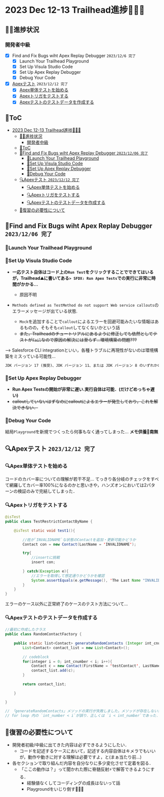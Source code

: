 # 2023 Dec 12-13 Trailhead進捗🗻🏃💦

## 🏃💨進捗状況

### 開発者中級

- [x] Find and Fix Bugs wiht Apex Replay Debugger `2023/12/6 完了`
  - [x] Launch Your Trailhead Playground
  - [x] Set Up Visula Studio Code
  - [x] Set Up Apex Replay Debugger
  - [x] Debug Your Code
- [x] [Apexテスト](https://trailhead.salesforce.com/ja/content/learn/modules/apex_testing?trail_id=force_com_dev_intermediate) `2023/12/12 完了`
  - [x] [Apex単体テストを始める](https://trailhead.salesforce.com/ja/content/learn/modules/apex_testing/apex_testing_intro?trail_id=force_com_dev_intermediate)
  - [x] [Apexトリガをテストする](https://trailhead.salesforce.com/ja/content/learn/modules/apex_testing/apex_testing_triggers?trail_id=force_com_dev_intermediate)
  - [x] [Apexテストのテストデータを作成する](https://trailhead.salesforce.com/ja/content/learn/modules/apex_testing/apex_testing_data?trail_id=force_com_dev_intermediate)

## 🧻ToC

- [2023 Dec 12-13 Trailhead進捗🗻🏃💦](#2023-dec-12-13-trailhead進捗)
  - [🏃💨進捗状況](#進捗状況)
    - [開発者中級](#開発者中級)
  - [🧻ToC](#toc)
  - [🐞Find and Fix Bugs wiht Apex Replay Debugger `2023/12/06 完了`](#find-and-fix-bugs-wiht-apex-replay-debugger-20231206-完了)
    - [🐞Launch Your Trailhead Playground](#launch-your-trailhead-playground)
    - [🐞Set Up Visula Studio Code](#set-up-visula-studio-code)
    - [🐞Set Up Apex Replay Debugger](#set-up-apex-replay-debugger)
    - [🐞Debug Your Code](#debug-your-code)
  - [🔍Apexテスト `2023/12/12 完了`](#apexテスト-20231212-完了)
    - [🔍Apex単体テストを始める](#apex単体テストを始める)
    - [🔍Apexトリガをテストする](#apexトリガをテストする)
    - [🔍Apexテストのテストデータを作成する](#apexテストのテストデータを作成する)
  - [🧠復習の必要性について](#復習の必要性について)

## 🐞Find and Fix Bugs wiht Apex Replay Debugger `2023/12/06 完了`

### 🐞Launch Your Trailhead Playground

### 🐞Set Up Visula Studio Code

- **一応テスト自体はコード上の`Run Test`をクリックすることでできてはいるが，Trailhead⛰に書いてある`> SFDX: Run Apex Tests`での実行に非常に時間がかかる...**
  - 原因不明

- `Methods defined as TestMethod do not support Web service callouts`のエラーメッセージが出ている状態.
  - `Mock`を追加することで`callout`によるエラーを回避可能みたいな情報はあるものの，そもそも`callout`してなくないかという話
  - ~~また，Trailheadのチュートリアルにあるように修正しても依然としてテストが`Fail`なので原因の解決には至らず...環境構築の問題???~~

--> Salesforce CLI integrationといい，各種トラブルに再現性がないのは環境構築をミスっている可能性...

```markdown
JDK バージョン 17 (推奨)、JDK バージョン 11、または JDK バージョン 8 のいずれかのインストールが必要です
```

### 🐞Set Up Apex Replay Debugger

- **Run Apex Testsの開始が非常に遅い.実行自体は可能．(だけどめっちゃ遅い)**
- ~~calloutしていないはずなのにcalloutによるエラーが発生しており，これを解決できない．~~

### 🐞Debug Your Code

結局`Playground`を新規でつくったら何事もなく通ってしまった...
**メモ供養👏南無**

## 🔍Apexテスト `2023/12/12 完了`

### 🔍Apex単体テストを始める

コードのカバー率についての理解が若干不足...
てっきり各分岐のチェックをすべて網羅してカバー率100%になるのかと思いきや，ハンズオンにおいては2パターンの検証のみで完結してしまった．

### 🔍Apexトリガをテストする

```java
@isTest
public class TestRestrictContactByName {
    
    @isTest static void test1(){
        
        //姓が`INVALIDNAME`な状態のContactを追加・更新可能かどうか
        Contact con = new Contact(LastName = 'INVALIDNAME');

        try{
            //insertに挑戦
            insert con;
            
        } catch(Exception e){
            //エラーを取得して想定通りかどうかを確認
            System.assertEquals(e.getMessage(), 'The Last Name "INVALIDNAME" is not allowed for DML');
        }
    }
}
```

エラーのケース以外に正常終了のケースのテスト方法について...

### 🔍Apexテストのテストデータを作成する

```java
//最初に作成したクラス
public class RandomContactFactory {
    
    public static list<Contact> generateRandomContacts (Integer int_cnumber, String str_clastname){
        List<Contact> contact_list = new List<Contact>();
        
        // codeblock
        for(integer i = 0; int_cnumber < i; i++){
            Contact c = new Contact(FirstName = 'testContact', LastName = str_clastname);
            contact_list.add(c);
        }
        
        return contact_list;
        
    }
        
}

// 「generateRandomContacts」メソッドの実行が失敗しました。メソッドが存在しないか、静的ではないか、取引先責任者レコードの正しいセットを返しませんでした。
// for loop 内の `int_number < i`が誤り．正しくは `i < int_number`であった．
```

## 🧠復習の必要性について

- 開発者初級/中級に出てきた内容は必ずできるようにしたい．
  - コードを記述するケースにおいて，記述する内容自体はキメラでもいいが，動作や動きに対する理解は必要ですよ，と(まぁ当たり前...)
- 各セクションで取り組んだ内容を自分なりに多少変化させて定着を図る．
  - 「ここの動作は？」って聞かれた際に脊髄反射⚡で解答できるようにする．
    - 経験値なくしてコーディングの成長はないって話
    - Playgroundをいじり倒す🤏🤏🤏
